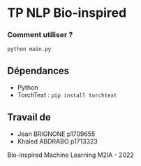# TP NLP Bio-inspired 

### Comment utiliser ? 
```
python main.py
```

## Dépendances
- Python
- TorchText : `pip install torchtext` 

## Travail de 
- Jean BRIGNONE p1709655
- Khaled ABDRABO p1713323 

Bio-inspired Machine Learning M2IA - 2022
